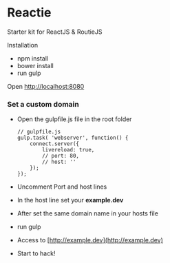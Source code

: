 # Reactie

Starter kit for ReactJS & RoutieJS

Installation

- npm install
- bower install
- run gulp

Open [http://localhost:8080](http://localhost:8080)

### Set a custom domain

- Open the gulpfile.js file in the root folder
	
	```
	// gulpfile.js
	gulp.task( 'webserver', function() {
	  	connect.server({
	  		livereload: true,
	  		// port: 80,
	  		// host: ''
	  	});
	});
	```

- Uncomment Port and host lines
- In the host line set your **example.dev**
- After set the same domain name in your hosts file
- run gulp
- Access to [http://example.dev](http://example.dev)
- Start to hack!
